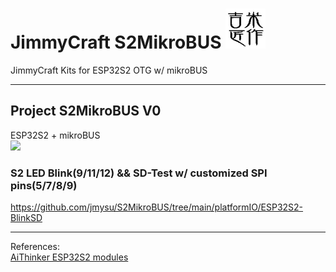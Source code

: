 # JimmyCraft S2MikroBUS <img src= "幾米匠作128x128.jpg" width=64>
JimmyCraft Kits for ESP32S2 OTG w/ mikroBUS
<br>

----
## Project S2MikroBUS V0<br>
ESP32S2 + mikroBUS <br>
<img src= "pic/S2MikroBUS1125.gif" width=320> <br>

### S2 LED Blink(9/11/12) && SD-Test w/ customized SPI pins(5/7/8/9)
https://github.com/jmysu/S2MikroBUS/tree/main/platformIO/ESP32S2-BlinkSD

---
References:<br>
[AiThinker ESP32S2 modules](https://docs.ai-thinker.com/en/esp32s2)
